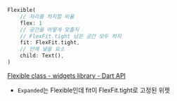 ```dart
Flexible(
	// 자리를 차지할 비율
	flex: 1
	// 공간을 어떻게 맞출지
	// FlexFit.tight 남은 공간 모두 차지
	fit: FlexFit.tight,
	// 안에 넣을 요소
	child: Text(),
)
```

[Flexible class - widgets library - Dart API](https://api.flutter.dev/flutter/widgets/Flexible-class.html)

- `Expanded`는 Flexible인데 fit이 FlexFit.tight로 고정된 위젯